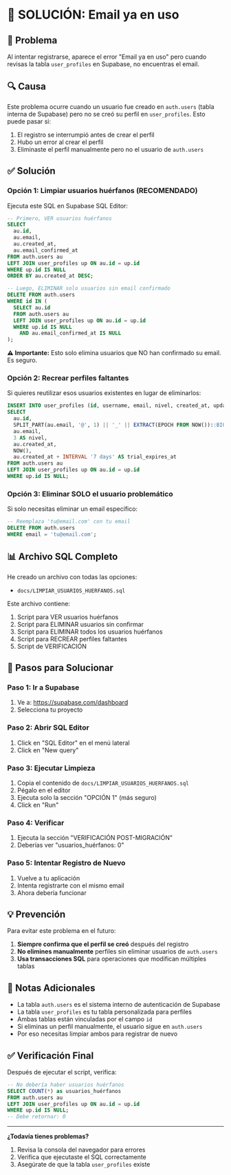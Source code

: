 # 🔧 SOLUCIÓN: Email ya en uso

## 🐛 Problema

Al intentar registrarse, aparece el error "Email ya en uso" pero cuando revisas la tabla `user_profiles` en Supabase, no encuentras el email.

## 🔍 Causa

Este problema ocurre cuando un usuario fue creado en `auth.users` (tabla interna de Supabase) pero no se creó su perfil en `user_profiles`. Esto puede pasar si:

1. El registro se interrumpió antes de crear el perfil
2. Hubo un error al crear el perfil
3. Eliminaste el perfil manualmente pero no el usuario de `auth.users`

## ✅ Solución

### Opción 1: Limpiar usuarios huérfanos (RECOMENDADO)

Ejecuta este SQL en Supabase SQL Editor:

```sql
-- Primero, VER usuarios huérfanos
SELECT 
  au.id,
  au.email,
  au.created_at,
  au.email_confirmed_at
FROM auth.users au
LEFT JOIN user_profiles up ON au.id = up.id
WHERE up.id IS NULL
ORDER BY au.created_at DESC;

-- Luego, ELIMINAR solo usuarios sin email confirmado
DELETE FROM auth.users
WHERE id IN (
  SELECT au.id
  FROM auth.users au
  LEFT JOIN user_profiles up ON au.id = up.id
  WHERE up.id IS NULL
    AND au.email_confirmed_at IS NULL
);
```

**⚠️ Importante:** Esto solo elimina usuarios que NO han confirmado su email. Es seguro.

### Opción 2: Recrear perfiles faltantes

Si quieres reutilizar esos usuarios existentes en lugar de eliminarlos:

```sql
INSERT INTO user_profiles (id, username, email, nivel, created_at, updated_at, trial_expires_at)
SELECT 
  au.id,
  SPLIT_PART(au.email, '@', 1) || '_' || EXTRACT(EPOCH FROM NOW())::BIGINT AS username,
  au.email,
  3 AS nivel,
  au.created_at,
  NOW(),
  au.created_at + INTERVAL '7 days' AS trial_expires_at
FROM auth.users au
LEFT JOIN user_profiles up ON au.id = up.id
WHERE up.id IS NULL;
```

### Opción 3: Eliminar SOLO el usuario problemático

Si solo necesitas eliminar un email específico:

```sql
-- Reemplaza 'tu@email.com' con tu email
DELETE FROM auth.users
WHERE email = 'tu@email.com';
```

## 📊 Archivo SQL Completo

He creado un archivo con todas las opciones:
- `docs/LIMPIAR_USUARIOS_HUERFANOS.sql`

Este archivo contiene:
1. Script para VER usuarios huérfanos
2. Script para ELIMINAR usuarios sin confirmar
3. Script para ELIMINAR todos los usuarios huérfanos
4. Script para RECREAR perfiles faltantes
5. Script de VERIFICACIÓN

## 🚀 Pasos para Solucionar

### Paso 1: Ir a Supabase
1. Ve a: https://supabase.com/dashboard
2. Selecciona tu proyecto

### Paso 2: Abrir SQL Editor
1. Click en "SQL Editor" en el menú lateral
2. Click en "New query"

### Paso 3: Ejecutar Limpieza
1. Copia el contenido de `docs/LIMPIAR_USUARIOS_HUERFANOS.sql`
2. Pégalo en el editor
3. Ejecuta solo la sección "OPCIÓN 1" (más seguro)
4. Click en "Run"

### Paso 4: Verificar
1. Ejecuta la sección "VERIFICACIÓN POST-MIGRACIÓN"
2. Deberías ver "usuarios_huérfanos: 0"

### Paso 5: Intentar Registro de Nuevo
1. Vuelve a tu aplicación
2. Intenta registrarte con el mismo email
3. Ahora debería funcionar

## 💡 Prevención

Para evitar este problema en el futuro:

1. **Siempre confirma que el perfil se creó** después del registro
2. **No elimines manualmente** perfiles sin eliminar usuarios de `auth.users`
3. **Usa transacciones SQL** para operaciones que modifican múltiples tablas

## 📝 Notas Adicionales

- La tabla `auth.users` es el sistema interno de autenticación de Supabase
- La tabla `user_profiles` es tu tabla personalizada para perfiles
- Ambas tablas están vinculadas por el campo `id`
- Si eliminas un perfil manualmente, el usuario sigue en `auth.users`
- Por eso necesitas limpiar ambos para registrar de nuevo

## ✅ Verificación Final

Después de ejecutar el script, verifica:

```sql
-- No debería haber usuarios huérfanos
SELECT COUNT(*) as usuarios_huérfanos
FROM auth.users au
LEFT JOIN user_profiles up ON au.id = up.id
WHERE up.id IS NULL;
-- Debe retornar: 0
```

---

**¿Todavía tienes problemas?**
1. Revisa la consola del navegador para errores
2. Verifica que ejecutaste el SQL correctamente
3. Asegúrate de que la tabla `user_profiles` existe


